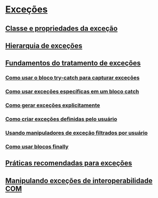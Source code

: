 # [Exceções](index.md)
## [Classe e propriedades da exceção](exception-class-and-properties.md)
## [Hierarquia de exceções](exception-hierarchy.md)
## [Fundamentos do tratamento de exceções](exception-handling-fundamentals.md)
### [Como usar o bloco try-catch para capturar exceções](how-to-use-the-try-catch-block-to-catch-exceptions.md)
### [Como usar exceções específicas em um bloco catch](how-to-use-specific-exceptions-in-a-catch-block.md)
### [Como gerar exceções explicitamente](how-to-explicitly-throw-exceptions.md)
### [Como criar exceções definidas pelo usuário](how-to-create-user-defined-exceptions.md)
### [Usando manipuladores de exceção filtrados por usuário](using-user-filtered-exception-handlers.md)
### [Como usar blocos finally](how-to-use-finally-blocks.md)
## [Práticas recomendadas para exceções](best-practices-for-exceptions.md)
## [Manipulando exceções de interoperabilidade COM](handling-com-interop-exceptions.md)
